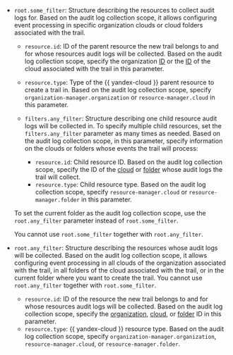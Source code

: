 
* `root.some_filter`: Structure describing the resources to collect audit logs for. Based on the audit log collection scope, it allows configuring event processing in specific organization clouds or cloud folders associated with the trail.

    * `resource.id`: ID of the parent resource the new trail belongs to and for whose resources audit logs will be collected. Based on the audit log collection scope, specify the organization [ID](../../organization/operations/organization-get-id.md) or the [ID](../../resource-manager/operations/cloud/get-id.md) of the cloud associated with the trail in this parameter.
    * `resource.type`: Type of the {{ yandex-cloud }} parent resource to create a trail in. Based on the audit log collection scope, specify `organization-manager.organization` or `resource-manager.cloud` in this parameter.
    * `filters.any_filter`: Structure describing one child resource audit logs will be collected in. To specify multiple child resources, set the `filters.any_filter` parameter as many times as needed. Based on the audit log collection scope, in this parameter, specify information on the clouds or folders whose events the trail will process:

        * `resource.id`: Child resource ID. Based on the audit log collection scope, specify the ID of the [cloud](../../resource-manager/operations/cloud/get-id.md) or [folder](../../resource-manager/operations/folder/get-id.md) whose audit logs the trail will collect.
        * `resource.type`: Child resource type. Based on the audit log collection scope, specify `resource-manager.cloud` or `resource-manager.folder` in this parameter.

    To set the current folder as the audit log collection scope, use the `root.any_filter` parameter instead of `root.some_filter`.

    You cannot use `root.some_filter` together with `root.any_filter`.

* `root.any_filter`: Structure describing the resources whose audit logs will be collected. Based on the audit log collection scope, it allows configuring event processing in all clouds of the organization associated with the trail, in all folders of the cloud associated with the trail, or in the current folder where you want to create the trail. You cannot use `root.any_filter` together with `root.some_filter`.
    * `resource.id`: ID of the resource the new trail belongs to and for whose resources audit logs will be collected. Based on the audit log collection scope, specify the [organization](../../organization/operations/organization-get-id.md), [cloud](../../resource-manager/operations/cloud/get-id.md), or [folder](../../resource-manager/operations/folder/get-id.md) ID in this parameter.
    * `resource.type`: {{ yandex-cloud }} resource type. Based on the audit log collection scope, specify `organization-manager.organization`, `resource-manager.cloud`, or `resource-manager.folder`.
